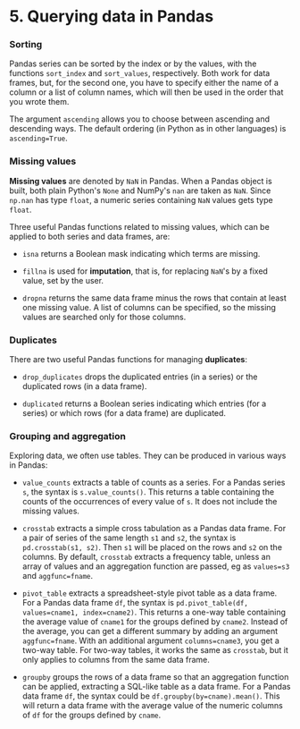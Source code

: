 # 5. Querying data in Pandas

### Sorting

Pandas series can be sorted by the index or by the values, with the functions `sort_index` and `sort_values`, respectively. Both work for data frames, but, for the second one, you have to specify either the name of a column or a list of column names, which will then be used in the order that you wrote them.

The argument `ascending` allows you to choose between ascending and descending ways. The default ordering (in Python as in other languages) is `ascending=True`.

### Missing values

**Missing values** are denoted by `NaN` in Pandas. When a Pandas object is built, both plain Python's `None` and NumPy's `nan` are taken as `NaN`. Since `np.nan` has type `float`, a numeric series containing `NaN` values gets type `float`. 

Three useful Pandas functions related to missing values, which can be applied to both series and data frames, are: 

* `isna` returns a Boolean mask indicating which terms are missing.

* `fillna` is used for **imputation**, that is, for replacing `NaN`'s by a fixed value, set by the user.

* `dropna` returns the same data frame minus the rows that contain at least one missing value. A list of columns can be specified, so the missing values are searched only for those columns.

### Duplicates

There are two useful Pandas functions for managing **duplicates**:

* `drop_duplicates` drops the duplicated entries (in a series) or the duplicated rows (in a data frame).

* `duplicated` returns a Boolean series indicating which entries (for a series) or which rows (for a data frame) are duplicated.

### Grouping and aggregation

Exploring data, we often use tables. They can be produced in various ways in Pandas:

* `value_counts` extracts a table of counts as a series. For a Pandas series `s`, the syntax is `s.value_counts()`. This returns a table containing the counts of the occurrences of every value of `s`. It does not include the missing values.

* `crosstab` extracts a simple cross tabulation as a Pandas data frame. For a pair of series of the same length `s1` and `s2`, the syntax is `pd.crosstab(s1, s2)`. Then `s1` will be placed on the rows and `s2` on the columns. By default, `crosstab` extracts a frequency table, unless an array of values and an aggregation function are passed, eg as `values=s3` and `aggfunc=fname`.

* `pivot_table` extracts a spreadsheet-style pivot table as a data frame. For a Pandas data frame `df`, the syntax is `pd.pivot_table(df, values=cname1, index=cname2)`. This returns a one-way table containing the average value of `cname1` for the groups defined by `cname2`. Instead of the average, you can get a different summary by adding an argument `aggfunc=fname`. With an additional argument `columns=cname3`, you get a two-way table. For two-way tables, it works the same as `crosstab`, but it only applies to columns from the same data frame.

* `groupby` groups the rows of a data frame so that an aggregation function can be applied, extracting a SQL-like table as a data frame. For a Pandas data frame `df`, the syntax could be `df.groupby(by=cname).mean()`. This will return a data frame with the average value of the numeric columns of `df` for the groups defined by `cname`.

